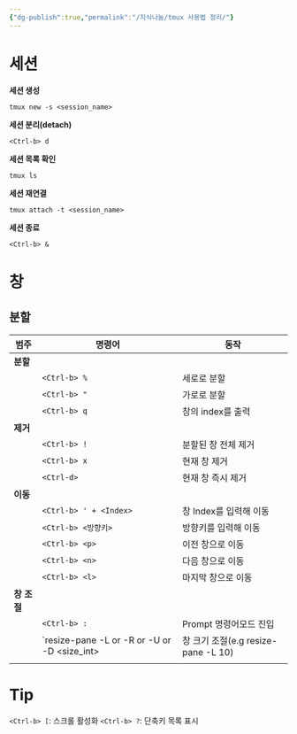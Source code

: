 ```yaml
---
{"dg-publish":true,"permalink":"/지식나눔/tmux 사용법 정리/"}
---
```



# 세션

**세션 생성**
```
tmux new -s <session_name>
```

**세션 분리(detach)**
```
<Ctrl-b> d
```

**세션 목록 확인**
```
tmux ls
```
**세션 재연결**
```
tmux attach -t <session_name>
```
**세션 종료**
```
<Ctrl-b> &
```
# 창
## 분할
| 범주        | 명령어                                     | 동작                                |
| ----------- | ------------------------------------------ | ----------------------------------- |
| **분할**    |                                            |                                     |
|             | `<Ctrl-b> %`                               | 세로로 분할                         |
|             | `<Ctrl-b> "`                               | 가로로 분할                         |
|             | `<Ctrl-b> q`                               | 창의 index를 출력                   |
| **제거**    |                                            |                                     |
|             | `<Ctrl-b> !`                               | 분할된 창 전체 제거                 |
|             | `<Ctrl-b> x`                               | 현재 창 제거                        |
|             | `<Ctrl-d>`                                 | 현재 창 즉시 제거                   |
| **이동**    |                                            |                                     |
|             | `<Ctrl-b> ' + <Index>`                     | 창 Index를 입력해 이동              |
|             | `<Ctrl-b> <방향키>`                        | 방향키를 입력해 이동                |
|             | `<Ctrl-b> <p>`                        | 이전 창으로 이동                |
|             | `<Ctrl-b> <n>`                        | 다음 창으로 이동                |
|             | `<Ctrl-b> <l>`                        | 마지막 창으로 이동                |
| **창 조절** |                                            |                                     |
|             | `<Ctrl-b> :`                               | Prompt 명령어모드 진입              |
|             | `resize-pane -L or -R or -U or -D <size_int>  | 창 크기 조절(e.g resize-pane -L 10) |
|             |                                            |                                     |


# Tip
`<Ctrl-b> [`: 스크롤 활성화
`<Ctrl-b> ?`: 단축키 목록 표시